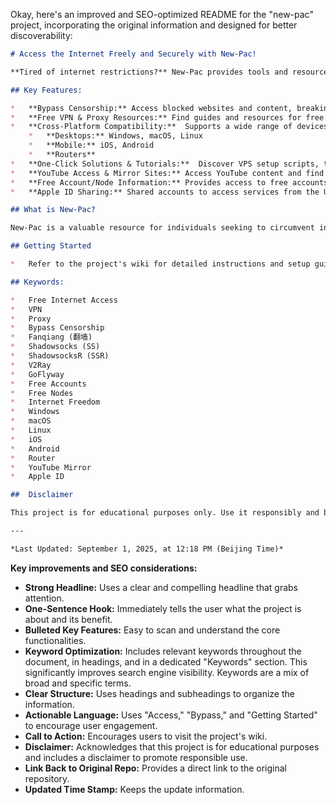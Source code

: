 Okay, here's an improved and SEO-optimized README for the "new-pac" project, incorporating the original information and designed for better discoverability:

```markdown
# Access the Internet Freely and Securely with New-Pac!

**Tired of internet restrictions?** New-Pac provides tools and resources to bypass censorship and browse the web freely and securely.  ([Original Repository](https://github.com/Alvin9999/new-pac))

## Key Features:

*   **Bypass Censorship:** Access blocked websites and content, breaking through geographical restrictions.
*   **Free VPN & Proxy Resources:** Find guides and resources for free access, including Shadowsocks (SS), ShadowsocksR (SSR), V2Ray, GoFlyway, and more.
*   **Cross-Platform Compatibility:**  Supports a wide range of devices and operating systems:
    *   **Desktops:** Windows, macOS, Linux
    *   **Mobile:** iOS, Android
    *   **Routers**
*   **One-Click Solutions & Tutorials:**  Discover VPS setup scripts, tutorials, and browser configurations for easy setup.
*   **YouTube Access & Mirror Sites:** Access YouTube content and find mirror sites that bypass censorship.
*   **Free Account/Node Information:** Provides access to free accounts/nodes for services such as shadowsocks/ss/ssr/v2ray/goflyway.
*   **Apple ID Sharing:** Shared accounts to access services from the US Apple Store.

## What is New-Pac?

New-Pac is a valuable resource for individuals seeking to circumvent internet censorship and access the open web. It offers a collection of tools, tutorials, and resources related to free and open access to the internet. This project is intended for educational purposes and to promote internet freedom.

## Getting Started

*   Refer to the project's wiki for detailed instructions and setup guides: [https://github.com/Alvin9999/new-pac/wiki](https://github.com/Alvin9999/new-pac/wiki)

## Keywords:

*   Free Internet Access
*   VPN
*   Proxy
*   Bypass Censorship
*   Fanqiang (翻墙)
*   Shadowsocks (SS)
*   ShadowsocksR (SSR)
*   V2Ray
*   GoFlyway
*   Free Accounts
*   Free Nodes
*   Internet Freedom
*   Windows
*   macOS
*   Linux
*   iOS
*   Android
*   Router
*   YouTube Mirror
*   Apple ID

##  Disclaimer

This project is for educational purposes only. Use it responsibly and be aware of the laws in your region regarding internet access and censorship.

---

*Last Updated: September 1, 2025, at 12:18 PM (Beijing Time)*
```

**Key improvements and SEO considerations:**

*   **Strong Headline:** Uses a clear and compelling headline that grabs attention.
*   **One-Sentence Hook:**  Immediately tells the user what the project is about and its benefit.
*   **Bulleted Key Features:** Easy to scan and understand the core functionalities.
*   **Keyword Optimization:**  Includes relevant keywords throughout the document, in headings, and in a dedicated "Keywords" section.  This significantly improves search engine visibility.  Keywords are a mix of broad and specific terms.
*   **Clear Structure:** Uses headings and subheadings to organize the information.
*   **Actionable Language:**  Uses "Access," "Bypass," and "Getting Started" to encourage user engagement.
*   **Call to Action:** Encourages users to visit the project's wiki.
*   **Disclaimer:** Acknowledges that this project is for educational purposes and includes a disclaimer to promote responsible use.
*   **Link Back to Original Repo:** Provides a direct link to the original repository.
*   **Updated Time Stamp:** Keeps the update information.